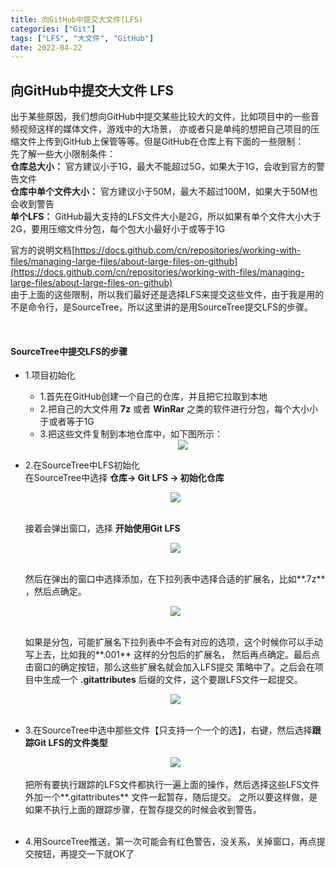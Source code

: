 ```yaml
---
title: 向GitHub中提交大文件(LFS)
categories: ["Git"]
tags: ["LFS", "大文件", "GitHub"]
date: 2022-04-22
---
```



## 向GitHub中提交大文件 LFS 

出于某些原因，我们想向GitHub中提交某些比较大的文件，比如项目中的一些音频视频这样的媒体文件，游戏中的大场景，
亦或者只是单纯的想把自己项目的压缩文件上传到GitHub上保管等等。但是GitHub在仓库上有下面的一些限制：  
先了解一些大小限制条件：  
**仓库总大小：** 官方建议小于1G，最大不能超过5G，如果大于1G，会收到官方的警告文件  
**仓库中单个文件大小：** 官方建议小于50M，最大不超过100M，如果大于50M也会收到警告  
**单个LFS：** GitHub最大支持的LFS文件大小是2G，所以如果有单个文件大小大于2G，要用压缩文件分包，每个包大小最好小于或等于1G  

官方的说明文档[https://docs.github.com/cn/repositories/working-with-files/managing-large-files/about-large-files-on-github](https://docs.github.com/cn/repositories/working-with-files/managing-large-files/about-large-files-on-github)  
由于上面的这些限制，所以我们最好还是选择LFS来提交这些文件，由于我是用的不是命令行，是SourceTree，所以这里讲的是用SourceTree提交LFS的步骤。  

<br />

#### SourceTree中提交LFS的步骤

- 1.项目初始化  
    - 1.首先在GitHub创建一个自己的仓库，并且把它拉取到本地  
    - 2.把自己的大文件用 **7z** 或者 **WinRar** 之类的软件进行分包，每个大小小于或者等于1G  
    - 3.把这些文件复制到本地仓库中，如下图所示：  
        <div align="center"><img src="https://linkliu.github.io/game-tech-post/assets/img/common/1.png"/></div>
- 2.在SourceTree中LFS初始化  
    在SourceTree中选择 **仓库-> Git LFS -> 初始化仓库**
    <div align="center"><img src="https://linkliu.github.io/game-tech-post/assets/img/common/2.png"/></div> 
    <br />  

    接着会弹出窗口，选择 **开始使用Git LFS**   
    <div align="center"><img src="https://linkliu.github.io/game-tech-post/assets/img/common/3.png"/></div>  
    <br />  

    然后在弹出的窗口中选择添加，在下拉列表中选择合适的扩展名，比如**.7z** ，然后点确定。  
    <div align="center"><img src="https://linkliu.github.io/game-tech-post/assets/img/common/4.png"/></div>  
    <br />

    如果是分包，可能扩展名下拉列表中不会有对应的选项，这个时候你可以手动写上去，比如我的**.001** 这样的分包后的扩展名，
    然后再点确定。最后点击窗口的确定按钮，那么这些扩展名就会加入LFS提交
    策略中了。之后会在项目中生成一个 **.gitattributes** 后缀的文件，这个要跟LFS文件一起提交。
    <div align="center"><img src="https://linkliu.github.io/game-tech-post/assets/img/common/5.png"/></div>  
    <br />  

- 3.在SourceTree中选中那些文件【只支持一个一个的选】，右键，然后选择**跟踪Git LFS的文件类型**  
    <div align="center"><img src="https://linkliu.github.io/game-tech-post/assets/img/common/6.png"/></div>  
    <br />  
    把所有要执行跟踪的LFS文件都执行一遍上面的操作，然后选择这些LFS文件外加一个**.gitattributes** 文件一起暂存，随后提交。
    之所以要这样做，是如果不执行上面的跟踪步骤，在暂存提交的时候会收到警告。
    <br />  
    <br />  

- 4.用SourceTree推送，第一次可能会有红色警告，没关系，关掉窗口，再点提交按钮，再提交一下就OK了

